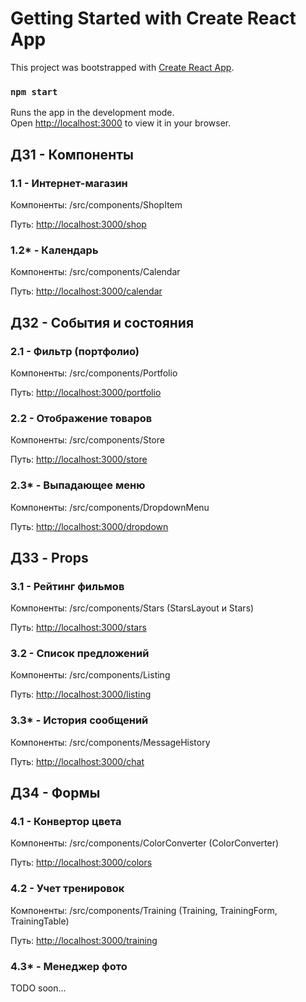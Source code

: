 # Getting Started with Create React App

This project was bootstrapped with [Create React App](https://github.com/facebook/create-react-app).

### `npm start`

Runs the app in the development mode.\
Open [http://localhost:3000](http://localhost:3000) to view it in your browser.


## ДЗ1 - Компоненты

### 1.1 - Интернет-магазин
Компоненты:
/src/components/ShopItem

Путь:
[http://localhost:3000/shop](http://localhost:3000/shop)

### 1.2* - Календарь
Компоненты:
/src/components/Calendar

Путь:
[http://localhost:3000/calendar](http://localhost:3000/calendar)


## ДЗ2 - События и состояния

### 2.1 - Фильтр (портфолио)
Компоненты:
/src/components/Portfolio

Путь:
[http://localhost:3000/portfolio](http://localhost:3000/portfolio)

### 2.2 - Отображение товаров
Компоненты:
/src/components/Store

Путь:
[http://localhost:3000/store](http://localhost:3000/store)

### 2.3* - Выпадающее меню
Компоненты:
/src/components/DropdownMenu

Путь:
[http://localhost:3000/dropdown](http://localhost:3000/dropdown)


## ДЗ3 - Props

### 3.1 - Рейтинг фильмов
Компоненты:
/src/components/Stars (StarsLayout и Stars)

Путь:
[http://localhost:3000/stars](http://localhost:3000/stars)

### 3.2 - Список предложений
Компоненты:
/src/components/Listing

Путь:
[http://localhost:3000/listing](http://localhost:3000/listing)

### 3.3* - История сообщений
Компоненты:
/src/components/MessageHistory

Путь:
[http://localhost:3000/chat](http://localhost:3000/chat)

## ДЗ4 - Формы

### 4.1 - Конвертор цвета
Компоненты:
/src/components/ColorConverter (ColorConverter)

Путь:
[http://localhost:3000/colors](http://localhost:3000/colors)

### 4.2 - Учет тренировок
Компоненты:
/src/components/Training (Training, TrainingForm, TrainingTable)

Путь:
[http://localhost:3000/training](http://localhost:3000/training)

### 4.3* - Менеджер фото
TODO soon...

